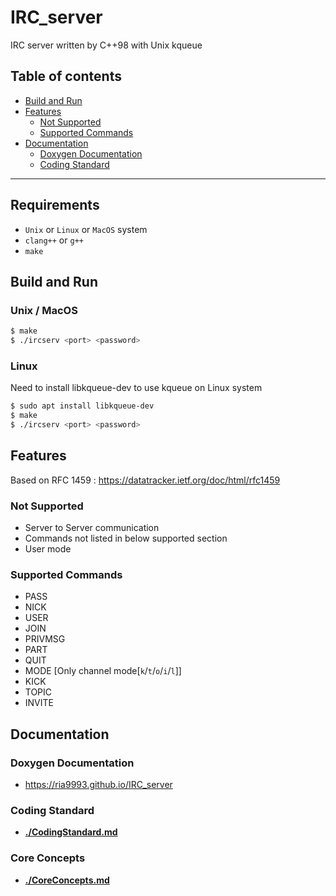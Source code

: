# IRC_server
IRC server written by C++98 with Unix kqueue

## Table of contents
- [Build and Run](#build-and-run)
- [Features](#features)
    - [Not Supported](#not-supported)
    - [Supported Commands](#supported-commands)
- [Documentation](#documentation)
    - [Doxygen Documentation](#doxygen-documentation)
    - [Coding Standard](#coding-standard)

***
## Requirements
- `Unix` or `Linux` or `MacOS` system
- `clang++` or `g++`
- `make`

## Build and Run
### Unix / MacOS
```bash
$ make
$ ./ircserv <port> <password>
```
### Linux
Need to install libkqueue-dev to use kqueue on Linux system
```bash
$ sudo apt install libkqueue-dev
$ make
$ ./ircserv <port> <password>
```

## Features
Based on RFC 1459 : https://datatracker.ietf.org/doc/html/rfc1459 
### Not Supported
- Server to Server communication
- Commands not listed in below supported section
- User mode
### Supported Commands
- PASS
- NICK
- USER
- JOIN
- PRIVMSG
- PART
- QUIT
- MODE [Only channel mode[`k`/`t`/`o`/`i`/`l`]]
- KICK
- TOPIC
- INVITE

## Documentation
### Doxygen Documentation
- https://ria9993.github.io/IRC_server

### Coding Standard
- [**./CodingStandard.md**](/CodingStandard.md)

### Core Concepts
- [**./CoreConcepts.md**](/CoreConcepts.md)
